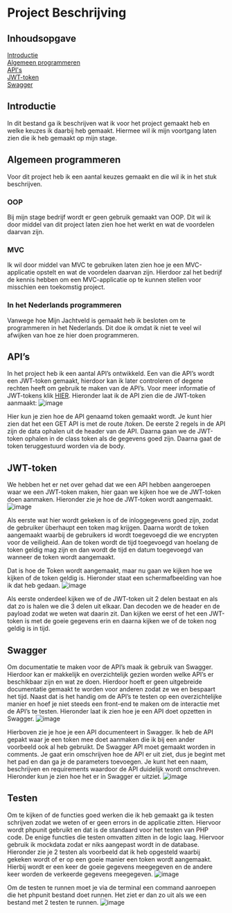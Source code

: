 # Project Beschrijving 

## Inhoudsopgave
[Introductie](https://github.com/Stage-Bravo/Portfolio/blob/main/Progressie_stage/Voortgang_Stage_Project.md#introductie)<br>
[Algemeen programmeren](https://github.com/Stage-Bravo/Portfolio/blob/main/Progressie_stage/Voortgang_Stage_Project.md#algemeen-programmeren)<br>
[API's](https://github.com/Stage-Bravo/Portfolio/blob/main/Progressie_stage/Voortgang_Stage_Project.md#apis)<br>
[JWT-token](https://github.com/Stage-Bravo/Portfolio/blob/main/Progressie_stage/Voortgang_Stage_Project.md#jwt-token)<br>
[Swagger](https://github.com/Stage-Bravo/Portfolio/blob/main/Progressie_stage/Voortgang_Stage_Project.md#swagger)

## Introductie
In dit bestand ga ik beschrijven wat ik voor het project gemaakt heb en welke keuzes ik daarbij heb gemaakt. Hiermee wil ik mijn voortgang laten zien die ik heb gemaakt op mijn stage. 

## Algemeen programmeren
Voor dit project heb ik een aantal keuzes gemaakt en die wil ik in het stuk beschrijven.
### OOP
Bij mijn stage bedrijf wordt er geen gebruik gemaakt van OOP. Dit wil ik door middel van dit project laten zien hoe het werkt en wat de voordelen daarvan zijn. 
### MVC
Ik wil door middel van MVC te gebruiken laten zien hoe je een MVC-applicatie opstelt en wat de voordelen daarvan zijn. Hierdoor zal het bedrijf de kennis hebben om een MVC-applicatie op te kunnen stellen voor misschien een toekomstig project. 
### In het Nederlands programmeren
Vanwege hoe Mijn Jachtveld is gemaakt heb ik besloten om te programmeren in het Nederlands. Dit doe ik omdat ik niet te veel wil afwijken van hoe ze hier doen programmeren. 

## API’s 
In het project heb ik een aantal API’s ontwikkeld. Een van die API’s wordt een JWT-token gemaakt, hierdoor kan ik later controleren of degene rechten heeft om gebruik te maken van de API’s. Voor meer informatie of JWT-tokens klik [HIER](https://github.com/Stage-Bravo/Portfolio/blob/main/Onderzoek/Onderzoeksrapport.pdf). Hieronder laat ik de API zien die de JWT-token aanmaakt:
![image](https://github.com/Stage-Bravo/Portfolio/assets/103424907/4cf0e9cc-3b0f-4adf-93b3-6a64c949482e)

Hier kun je zien hoe de API genaamd token gemaakt wordt. Je kunt hier zien dat het een GET API is met de route /token. De eerste 2 regels in de API zijn de data ophalen uit de header van de API. Daarna gaan we de JWT-token ophalen in de class token als de gegevens goed zijn. Daarna gaat de token teruggestuurd worden via de body.

## JWT-token
We hebben het er net over gehad dat we een API hebben aangeroepen waar we een JWT-token maken, hier gaan we kijken hoe we de JWT-token doen aanmaken. Hieronder zie je hoe de JWT-token wordt aangemaakt.
 ![image](https://github.com/Stage-Bravo/Portfolio/assets/103424907/c807b7e6-c184-4543-b97a-5a6f5ce33f34)

Als eerste wat hier wordt gekeken is of de inloggegevens goed zijn, zodat de gebruiker überhaupt een token mag krijgen. Daarna wordt de token aangemaakt waarbij de gebruikers id wordt toegevoegd die we encrypten voor de veiligheid. Aan de token wordt de tijd toegevoegd van hoelang de token geldig mag zijn en dan wordt de tijd en datum toegevoegd van wanneer de token wordt aangemaakt. 

Dat is hoe de Token wordt aangemaakt, maar nu gaan we kijken hoe we kijken of de token geldig is. Hieronder staat een schermafbeelding van hoe ik dat heb gedaan. 
![image](https://github.com/Stage-Bravo/Portfolio/assets/103424907/e8bc140e-cde9-4de8-bbc3-efaa8dde2aca)
 
Als eerste onderdeel kijken we of de JWT-token uit 2 delen bestaat en als dat zo is halen we die 3 delen uit elkaar. Dan decoden we de header en de payload zodat we weten wat daarin zit. Dan kijken we eerst of het een JWT-token is met de goeie gegevens erin en daarna kijken we of de token nog geldig is in tijd. 

## Swagger 
Om documentatie te maken voor de API’s maak ik gebruik van Swagger. Hierdoor kan er makkelijk en overzichtelijk gezien worden welke API’s er beschikbaar zijn en wat ze doen. Hierdoor hoeft er geen uitgebreide documentatie gemaakt te worden voor anderen zodat ze we en bespaart het tijd. Naast dat is het handig om de API’s te testen op een overzichtelijke manier en hoef je niet steeds een front-end te maken om de interactie met de API’s te testen. Hieronder laat ik zien hoe je een API doet opzetten in Swagger.
![image](https://github.com/Stage-Bravo/Portfolio/assets/103424907/048fb5c2-eac9-44a6-a3b3-84e2e93bb76e)
 
Hierboven zie je hoe je een API documenteert in Swagger. Ik heb de API gepakt waar je een token mee doet aanmaken die ik bij een ander voorbeeld ook al heb gebruikt. De Swagger API moet gemaakt worden in comments. Je gaat erin omschrijven hoe de API er uit ziet, dus je begint met het pad en dan ga je de parameters toevoegen. Je kunt het een naam, beschrijven en requirements waardoor de API duidelijk wordt omschreven. Hieronder kun je zien hoe het er in Swagger er uitziet. 
![image](https://github.com/Stage-Bravo/Portfolio/assets/103424907/c8662ac8-e7d3-4b47-bc4e-e617068ade86)

## Testen 
Om te kijken of de functies goed werken die ik heb gemaakt ga ik testen schrijven zodat we weten of er geen errors in de applicatie zitten. Hiervoor wordt phpunit gebruikt en dat is de standaard voor het testen van PHP code. De enige functies die testen omvatten zitten in de logic laag. Hiervoor gebruik ik mockdata zodat er niks aangepast wordt in de database. Hieronder zie je 2 testen als voorbeeld dat ik heb opgesteld waarbij gekeken wordt of er op een goeie manier een token wordt aangemaakt. Hierbij wordt er een keer de goeie gegevens meegegeven en de andere keer worden de verkeerde gegevens meegegeven. 
 ![image](https://github.com/Stage-Bravo/Portfolio/assets/103424907/68e8add6-2f05-4fc7-8f1a-c1b576029004)

Om de testen te runnen moet je via de terminal een command aanroepen die het phpunit bestand doet runnen. Het ziet er dan zo uit als we een bestand met 2 testen te runnen.
 ![image](https://github.com/Stage-Bravo/Portfolio/assets/103424907/dee7d71d-039e-466f-9b3f-3f80e3962977)

